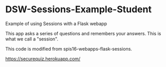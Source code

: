 # DSW-Sessions-Example-Student

Example of using Sessions with a Flask webapp

This app asks a series of questions and remembers your answers.   This is what we call a "session".

This code is modified from spis16-webapps-flask-sessions.

https://securequiz.herokuapp.com/
